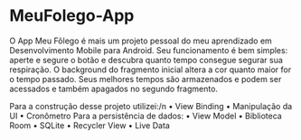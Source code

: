 # MeuFolego-App

O App Meu Fôlego é mais um projeto pessoal do meu aprendizado em Desenvolvimento Mobile para Android.
Seu funcionamento é bem simples: aperte e segure o botão e descubra quanto tempo consegue segurar sua respiração.
O background do fragmento inicial altera a cor quanto maior for o tempo passado.
Seus melhores tempos são armazenados e podem ser acessados e também apagados no segundo fragmento.

Para a construção desse projeto utilizei:/n
    •	View Binding
    •	Manipulação da UI
    •	Cronômetro
    Para a persistência de dados:
    •	View Model
    •	Biblioteca Room
    •	SQLite
    •	Recycler View 
    •	Live Data

